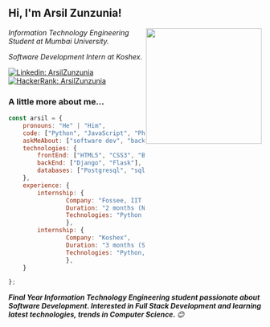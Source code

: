 <h2>Hi, I'm Arsil Zunzunia!</h2>
<img align='right' src="https://media.giphy.com/media/M9gbBd9nbDrOTu1Mqx/giphy.gif" width="230">
<p><em>Information Technology Engineering Student at Mumbai University. 
</em></p>
<p><em>Software Development Intern at Koshex. 
</em></p>

[![Linkedin: ArsilZunzunia](https://img.shields.io/badge/-arsil-blue?style=flat-square&logo=Linkedin&logoColor=white&link=https://www.linkedin.com/in/arsil-zunzunia/)](https://www.linkedin.com/in/arsil-zunzunia/)
[![HackerRank: ArsilZunzunia](https://img.shields.io/badge/-arsilzunzunia-green?style=flat-square&logo=HackerRank&logoColor=white&link=https://www.hackerrank.com/competethecode)](https://www.hackerrank.com/competethecode)

### A little more about me...  

```javascript
const arsil = {
    pronouns: "He" | "Him",
    code: ["Python", "JavaScript", "Php"],
    askMeAbout: ["software dev", "backEnd dev", "frontEnd dev"],
    technologies: {
        frontEnd: ["HTML5", "CSS3", "Bootstrap"],
        backEnd: ["Django", "Flask"],
        databases: ["Postgresql", "sqlite"],
    },
    experience: {
        internship: { 
                Company: "Fossee, IIT Bombay", 
                Duration: "2 months (Nov 2019 - Jan 2020)", 
                Technologies: "Python & PYQT5"
                },
        internship: { 
                Company: "Koshex", 
                Duration: "3 months (Sep 2020 - Dec 2020)", 
                Technologies: "Python, Flask, PostgreSQL, Bootstrap" 
                },
    }

};
```

<em><b>Final Year Information Technology Engineering student passionate about Software Development. Interested in Full Stack Development and learning latest technologies, trends in Computer Science. </b> 😊</em>
